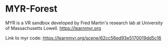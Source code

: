 # MYR-Forest
MYR is a VR sandbox developed by Fred Martin's research lab at University of Massachusetts Lowell. https://learnmyr.org

Link to myr code: https://learnmyr.org/scene/62cc56ed93e5170019dd5c16
